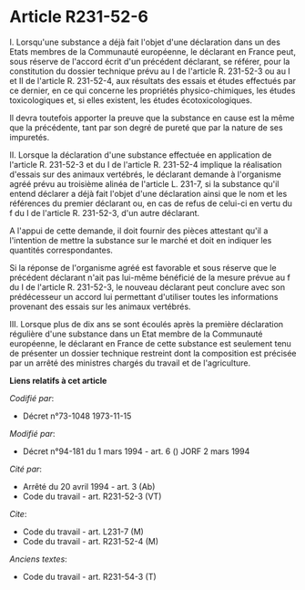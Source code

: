 # Article R231-52-6

I.  Lorsqu'une substance a déjà fait l'objet d'une déclaration dans un des Etats membres de la Communauté européenne, le
déclarant en France peut, sous réserve de l'accord écrit d'un précédent déclarant, se référer, pour la constitution du
dossier technique prévu au I de l'article R. 231-52-3 ou au I et II de l'article R. 231-52-4, aux résultats des essais et
études effectués par ce dernier, en ce qui concerne les propriétés physico-chimiques, les études toxicologiques et, si elles
existent, les études écotoxicologiques.

Il devra toutefois apporter la preuve que la substance en cause est la même que la précédente, tant par son degré de pureté
que par la nature de ses impuretés.

II.  Lorsque la déclaration d'une substance effectuée en application de l'article R. 231-52-3 et du I de l'article R.
231-52-4 implique la réalisation d'essais sur des animaux vertébrés, le déclarant demande à l'organisme agréé prévu au
troisième alinéa de l'article L. 231-7, si la substance qu'il entend déclarer a déjà fait l'objet d'une déclaration ainsi que
le nom et les références du premier déclarant ou, en cas de refus de celui-ci en vertu du f du I de l'article R. 231-52-3,
d'un autre déclarant.

A l'appui de cette demande, il doit fournir des pièces attestant qu'il a l'intention de mettre la substance sur le marché et
doit en indiquer les quantités correspondantes.

Si la réponse de l'organisme agréé est favorable et sous réserve que le précédent déclarant n'ait pas lui-même bénéficié de
la mesure prévue au f du I de l'article R. 231-52-3, le nouveau déclarant peut conclure avec son prédécesseur un accord lui
permettant d'utiliser toutes les informations provenant des essais sur les animaux vertébrés.

III.  Lorsque plus de dix ans se sont écoulés après la première déclaration régulière d'une substance dans un Etat membre de
la Communauté européenne, le déclarant en France de cette substance est seulement tenu de présenter un dossier technique
restreint dont la composition est précisée par un arrêté des ministres chargés du travail et de l'agriculture.

**Liens relatifs à cet article**

_Codifié par_:

  - Décret n°73-1048 1973-11-15

_Modifié par_:

  - Décret n°94-181 du 1 mars 1994 - art. 6 () JORF 2 mars 1994

_Cité par_:

  - Arrêté du 20 avril 1994 - art. 3 (Ab)
  - Code du travail - art. R231-52-3 (VT)

_Cite_:

  - Code du travail - art. L231-7 (M)
  - Code du travail - art. R231-52-4 (M)

_Anciens textes_:

  - Code du travail - art. R231-54-3 (T)
